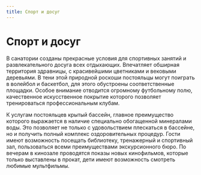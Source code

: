 ```yaml
---
title: Спорт и досуг
---
```


# Спорт и досуг

В санатории созданы прекрасные условия для спортивных занятий и развлекательного досуга всех отдыхающих. Впечатляет обширная территория здравницы, с красивейшими цветниками и вековыми деревьями. В тени этой природной роскоши постояльцы могут поиграть в волейбол и баскетбол, для этого обустроены соответственные площадки. Особое внимание отводится огромному футбольному полю, качественное искусственное покрытие которого позволяет тренироваться профессиональным клубам.

К услугам постояльцев крытый бассейн, главное преимущество которого выражается в наличие специально обогащенной минералами воды. Это позволяет не только с удовольствием плескаться в бассейне, но и получить полный комплекс оздоровительных процедур. Гости имеют возможность посещать библиотеку, тренажерный и спортивный зал, пользоваться всеми преимуществами экскурсионного бюро. По вечерам в кинозале проводятся показы новых кинофильмов, которые только выставлены в прокат, дети имеют возможность смотреть любимые мультфильмы.
